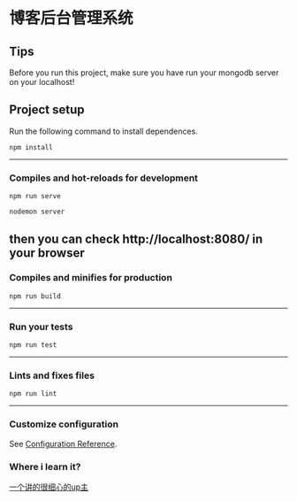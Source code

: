# 博客后台管理系统

## Tips
Before you run this project, make sure you have run your mongodb server on your localhost!
## Project setup
Run the following command to install dependences.
```
npm install
```
---
### Compiles and hot-reloads for development
```
npm run serve

nodemon server
```
then you can check http://localhost:8080/ in your browser
---
### Compiles and minifies for production
```
npm run build
```
---
### Run your tests
```
npm run test
```
---
### Lints and fixes files
```
npm run lint
```
---
### Customize configuration
See [Configuration Reference](https://cli.vuejs.org/config/).

### Where i learn it?
[一个讲的很细心的up主](https://www.bilibili.com/video/av50341412/?p=1)
